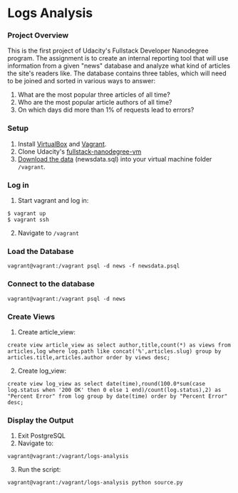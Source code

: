 # Logs Analysis

### Project Overview

This is the first project of Udacity's Fullstack Developer Nanodegree program. The assignment is to create an internal reporting tool that will use information from a given "news" database and analyze what kind of articles the site's readers like. The database contains three tables, which will need to be joined and sorted in various ways to answer:

1. What are the most popular three articles of all time?
2. Who are the most popular article authors of all time?
3. On which days did more than 1% of requests lead to errors?


### Setup

1. Install [VirtualBox](https://www.virtualbox.org/) and [Vagrant](https://www.vagrantup.com/).
2. Clone Udacity's [fullstack-nanodegree-vm](https://github.com/udacity/fullstack-nanodegree-vm)
3. [Download the data](https://d17h27t6h515a5.cloudfront.net/topher/2016/August/57b5f748_newsdata/newsdata.zip) (newsdata.sql) into your virtual machine folder ```/vagrant```.


### Log in

1. Start vagrant and log in:
```
$ vagrant up
$ vagrant ssh
```
2. Navigate to ```/vagrant```

### Load the Database
```
vagrant@vagrant:/vagrant psql -d news -f newsdata.psql
```

### Connect to the database
```
vagrant@vagrant:/vagrant psql -d news
```

### Create Views
1. Create article_view:
```
create view article_view as select author,title,count(*) as views from articles,log where log.path like concat('%',articles.slug) group by articles.title,articles.author order by views desc;
```

2. Create log_view:
```
create view log_view as select date(time),round(100.0*sum(case log.status when '200 OK' then 0 else 1 end)/count(log.status),2) as "Percent Error" from log group by date(time) order by "Percent Error" desc;
```

### Display the Output
1. Exit PostgreSQL
2. Navigate to:
```
vagrant@vagrant:/vagrant/logs-analysis
```
3. Run the script:
```
vagrant@vagrant:/vagrant/logs-analysis python source.py
```
